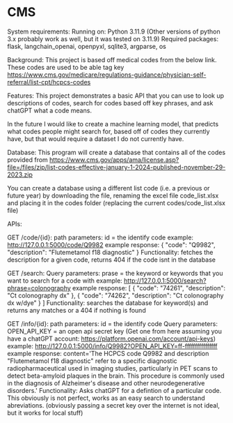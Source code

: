 # CMS

System requirements:
Running on: Python 3.11.9 (Other versions of python 3.x probably work as well, but it was tested on 3.11.9)
Required packages: flask, langchain_openai, openpyxl, sqlite3, argparse, os

Background:
This project is based off medical codes from the below link. These codes are used to be able tag key 
https://www.cms.gov/medicare/regulations-guidance/physician-self-referral/list-cpt/hcpcs-codes

Features:
This project demonstrates a basic API that you can use to look up descriptions of codes, search for codes based off key phrases, and ask chatGPT what a code means. 

In the future I would like to create a machine learning model, that predicts what codes people might search for, based off of codes they currently have, but that would require a dataset I do not currently have.


Database:
This program will create a database that contains all of the codes provided from https://www.cms.gov/apps/ama/license.asp?file=/files/zip/list-codes-effective-january-1-2024-published-november-29-2023.zip

You can create a database using a different list code (i.e. a previous or future year) by downloading the file, renaming the excel file code_list.xlsx and placing it in the codes folder (replacing the current codes/code_list.xlsx file)

APIs:

GET /code/{id}:
	path parameters:
		id = the identify code
	example: http://127.0.0.1:5000/code/Q9982
	example response: 
		{
    		"code": "Q9982",
    		"description": "Flutemetamol f18 diagnostic"
		}
	Functionality: fetches the description for a given code, returns 404 if the code isnt in the database

GET /search:
	Query parameters: 
		prase = the keyword or keywords that you want to search for a code with
	example: http://127.0.0.1:5000/search?phrase=colonography
	example response: 
		[
		    {
		        "code": "74261",
		        "description": "Ct colonography dx"
		    },
		    {
		        "code": "74262",
		        "description": "Ct colonography dx w/dye"
		    }
		]
	Functionality: searches the database for keyword(s) and returns any matches or a 404 if nothing is found

GET /info/{id}:
	path parameters:
		id = the identify code
	Query parameters: 
		OPEN_API_KEY = an open api secret key (Get one from here assuming you have a chatGPT account: https://platform.openai.com/account/api-keys)
	example: http://127.0.0.1:5000/info/Q9982?OPEN_API_KEY=ff-ffffffffffffffff
	example response: 
		content='The HCPCS code Q9982 and description "Flutemetamol f18 diagnostic" refer to a specific diagnostic radiopharmaceutical used in imaging studies, particularly in PET scans to detect beta-amyloid plaques in the brain. This procedure is commonly used in the diagnosis of Alzheimer\'s disease and other neurodegenerative disorders.'
	Functionality: Asks chatGPT for a defintion of a particular code. This obviously is not perfect, works as an easy search to understand abreviations. (obviously passing a secret key over the internet is not ideal, but it works for local stuff)
